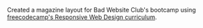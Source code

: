 Created a magazine layout for Bad Website Club's bootcamp using [freecodecamp's Responsive Web Design curriculum](https://www.freecodecamp.org/learn/2022/responsive-web-design/learn-css-grid-by-building-a-magazine/step-1).
